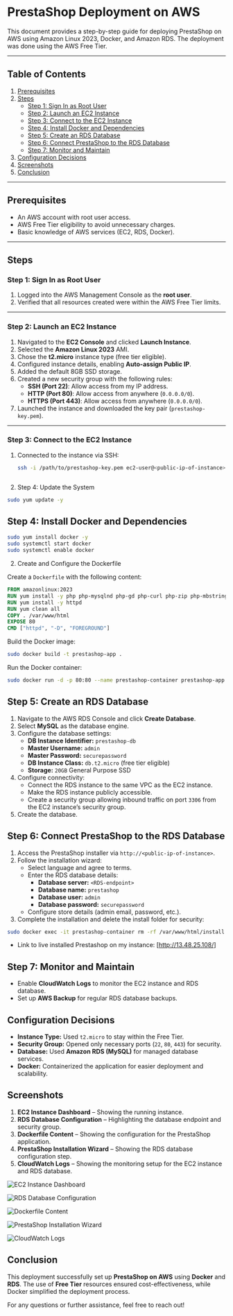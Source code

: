 # PrestaShop Deployment on AWS

This document provides a step-by-step guide for deploying PrestaShop on AWS using Amazon Linux 2023, Docker, and Amazon RDS. The deployment was done using the AWS Free Tier.

---

## Table of Contents
1. [Prerequisites](#prerequisites)
2. [Steps](#steps)
   - [Step 1: Sign In as Root User](#step-1-sign-in-as-root-user)
   - [Step 2: Launch an EC2 Instance](#step-2-launch-an-ec2-instance)
   - [Step 3: Connect to the EC2 Instance](#step-3-connect-to-the-ec2-instance)
   - [Step 4: Install Docker and Dependencies](#step-4-install-docker-and-dependencies)
   - [Step 5: Create an RDS Database](#step-5-create-an-rds-database)
   - [Step 6: Connect PrestaShop to the RDS Database](#step-6-connect-prestashop-to-the-rds-database)
   - [Step 7: Monitor and Maintain](#step-7-monitor-and-maintain)
3. [Configuration Decisions](#configuration-decisions)
4. [Screenshots](#screenshots)
5. [Conclusion](#conclusion)

---

## Prerequisites
- An AWS account with root user access.
- AWS Free Tier eligibility to avoid unnecessary charges.
- Basic knowledge of AWS services (EC2, RDS, Docker).

---

## Steps

### Step 1: Sign In as Root User
1. Logged into the AWS Management Console as the **root user**.
2. Verified that all resources created were within the AWS Free Tier limits.

---

### Step 2: Launch an EC2 Instance
1. Navigated to the **EC2 Console** and clicked **Launch Instance**.
2. Selected the **Amazon Linux 2023** AMI.
3. Chose the **t2.micro** instance type (free tier eligible).
4. Configured instance details, enabling **Auto-assign Public IP**.
5. Added the default 8GB SSD storage.
6. Created a new security group with the following rules:
   - **SSH (Port 22)**: Allow access from my IP address.
   - **HTTP (Port 80)**: Allow access from anywhere (`0.0.0.0/0`).
   - **HTTPS (Port 443)**: Allow access from anywhere (`0.0.0.0/0`).
7. Launched the instance and downloaded the key pair (`prestashop-key.pem`).

---

### Step 3: Connect to the EC2 Instance
1. Connected to the instance via SSH:
   ```bash
   ssh -i /path/to/prestashop-key.pem ec2-user@<public-ip-of-instance>



2. Step 4: Update the System

```bash
sudo yum update -y
```

## Step 4: Install Docker and Dependencies

```bash
sudo yum install docker -y
sudo systemctl start docker
sudo systemctl enable docker
```
2. Create and Configure the Dockerfile

Create a `Dockerfile` with the following content:

```Dockerfile
FROM amazonlinux:2023
RUN yum install -y php php-mysqlnd php-gd php-curl php-zip php-mbstring
RUN yum install -y httpd
RUN yum clean all
COPY . /var/www/html
EXPOSE 80
CMD ["httpd", "-D", "FOREGROUND"]
```

Build the Docker image:

```bash
sudo docker build -t prestashop-app .
```

Run the Docker container:

```bash
sudo docker run -d -p 80:80 --name prestashop-container prestashop-app
```

## Step 5: Create an RDS Database

1. Navigate to the AWS RDS Console and click **Create Database**.
2. Select **MySQL** as the database engine.
3. Configure the database settings:
   - **DB Instance Identifier:** `prestashop-db`
   - **Master Username:** `admin`
   - **Master Password:** `securepassword`
   - **DB Instance Class:** `db.t2.micro` (free tier eligible)
   - **Storage:** `20GB` General Purpose SSD
4. Configure connectivity:
   - Connect the RDS instance to the same VPC as the EC2 instance.
   - Make the RDS instance publicly accessible.
   - Create a security group allowing inbound traffic on port `3306` from the EC2 instance’s security group.
5. Create the database.

## Step 6: Connect PrestaShop to the RDS Database

1. Access the PrestaShop installer via `http://<public-ip-of-instance>`.
2. Follow the installation wizard:
   - Select language and agree to terms.
   - Enter the RDS database details:
     - **Database server:** `<RDS-endpoint>`
     - **Database name:** `prestashop`
     - **Database user:** `admin`
     - **Database password:** `securepassword`
   - Configure store details (admin email, password, etc.).
3. Complete the installation and delete the install folder for security:

```bash
sudo docker exec -it prestashop-container rm -rf /var/www/html/install
```
- Link to live installed Prestashop on my instance:
[http://13.48.25.108/]

## Step 7: Monitor and Maintain

- Enable **CloudWatch Logs** to monitor the EC2 instance and RDS database.
- Set up **AWS Backup** for regular RDS database backups.

## Configuration Decisions

- **Instance Type:** Used `t2.micro` to stay within the Free Tier.
- **Security Group:** Opened only necessary ports (`22`, `80`, `443`) for security.
- **Database:** Used **Amazon RDS (MySQL)** for managed database services.
- **Docker:** Containerized the application for easier deployment and scalability.

## Screenshots

1. **EC2 Instance Dashboard** – Showing the running instance.
2. **RDS Database Configuration** – Highlighting the database endpoint and security group.
3. **Dockerfile Content** – Showing the configuration for the PrestaShop application.
4. **PrestaShop Installation Wizard** – Showing the RDS database configuration step.
5. **CloudWatch Logs** – Showing the monitoring setup for the EC2 instance and RDS database.


![EC2 Instance Dashboard](screenshots/ec2-dashboard.png)

![RDS Database Configuration](screenshots/rds-config.png)

![Dockerfile Content](screenshots/dockerfile.png)

![PrestaShop Installation Wizard](screenshots/prestashop-install.png)

![CloudWatch Logs](screenshots/cloudwatch-logs.png)


## Conclusion

This deployment successfully set up **PrestaShop on AWS** using **Docker** and **RDS**. The use of **Free Tier** resources ensured cost-effectiveness, while Docker simplified the deployment process.

For any questions or further assistance, feel free to reach out!
